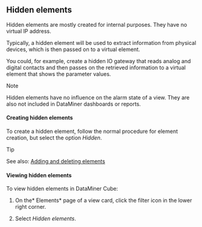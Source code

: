 ## Hidden elements

Hidden elements are mostly created for internal purposes. They have no virtual IP address.

Typically, a hidden element will be used to extract information from physical devices, which is then passed on to a virtual element.

You could, for example, create a hidden IO gateway that reads analog and digital contacts and then passes on the retrieved information to a virtual element that shows the parameter values.

> [!NOTE]
> Hidden elements have no influence on the alarm state of a view. They are also not included in DataMiner dashboards or reports.

#### Creating hidden elements

To create a hidden element, follow the normal procedure for element creation, but select the option *Hidden*.

> [!TIP]
> See also:
> [Adding and deleting elements](Adding_and_deleting_elements.md)

#### Viewing hidden elements

To view hidden elements in DataMiner Cube:

1. On the* Elements* page of a view card, click the filter icon in the lower right corner.

2. Select *Hidden elements*.
